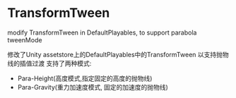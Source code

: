 # TransformTween
modify TransformTween in DefaultPlayables, to support parabola tweenMode

修改了Unity assetstore上的DefaultPlayables中的TransformTween
以支持抛物线的插值过渡
支持了两种模式: 
  * Para-Height(高度模式,指定固定的高度的抛物线)
  * Para-Gravity(重力加速度模式, 固定的加速度的抛物线)
